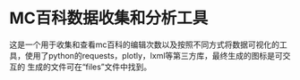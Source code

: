 # MC百科数据收集和分析工具
这是一个用于收集和查看mc百科的编辑次数以及按照不同方式将数据可视化的工具，使用了python的requests，plotly，lxml等第三方库，最终生成的图标是可交互的
生成的文件可在“files”文件中找到。
